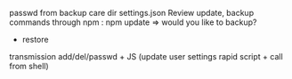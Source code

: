 passwd from backup care dir settings.json
Review update, backup commands through npm : npm update => would you like to backup?
+ restore

transmission add/del/passwd + JS (update user settings rapid script + call from shell)
